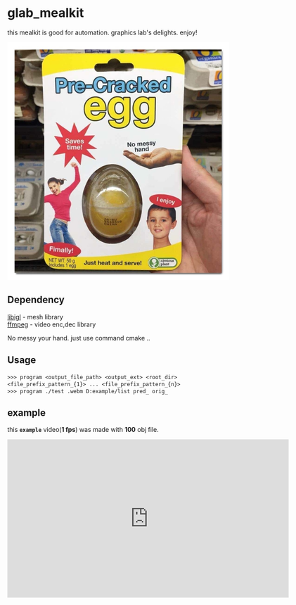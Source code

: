 # glab_mealkit
this mealkit is good for automation. graphics lab's delights. enjoy!



![image](./github_image/hap-py_logos.jpg)

Dependency
---
[libigl](https://github.com/RohJiHyun/libigl) - mesh library  
[ffmpeg](https://ffmpeg.org/doxygen/trunk/group__lavc__core.html) - video enc,dec library

No messy your hand. just use command cmake ..



Usage
---

```
>>> program <output_file_path> <output_ext> <root_dir> <file_prefix_pattern_{1}> ... <file_prefix_pattern_{n}>
>>> program ./test .webm D:example/list pred_ orig_
```


example
---
this **```example```** video(**1 fps**) was made with **100** obj file.
<p align='center'>
<iframe width="640" height="360" src="https://www.youtube.com/embed/qSOl4fK84QM" title="YouTube video player" frameborder="0" allow="accelerometer; autoplay; clipboard-write; encrypted-media; gyroscope; picture-in-picture" allowfullscreen></iframe></p>